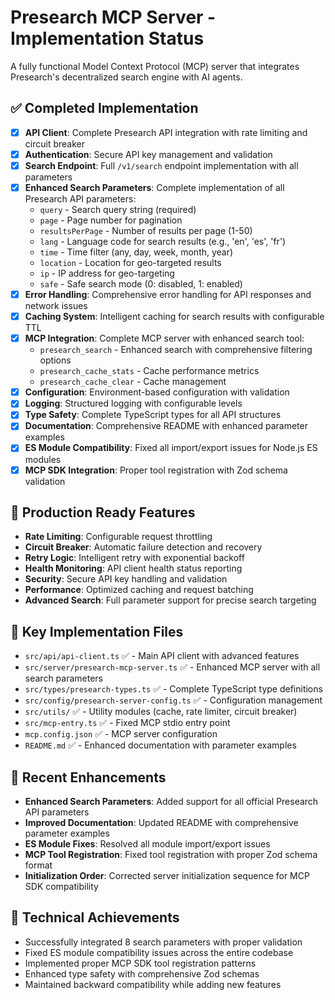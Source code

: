 # Presearch MCP Server - Implementation Status

A fully functional Model Context Protocol (MCP) server that integrates Presearch's decentralized search engine with AI agents.

## ✅ Completed Implementation

- [x] **API Client**: Complete Presearch API integration with rate limiting and circuit breaker
- [x] **Authentication**: Secure API key management and validation
- [x] **Search Endpoint**: Full `/v1/search` endpoint implementation with all parameters
- [x] **Enhanced Search Parameters**: Complete implementation of all Presearch API parameters:
  - `query` - Search query string (required)
  - `page` - Page number for pagination
  - `resultsPerPage` - Number of results per page (1-50)
  - `lang` - Language code for search results (e.g., 'en', 'es', 'fr')
  - `time` - Time filter (any, day, week, month, year)
  - `location` - Location for geo-targeted results
  - `ip` - IP address for geo-targeting
  - `safe` - Safe search mode (0: disabled, 1: enabled)
- [x] **Error Handling**: Comprehensive error handling for API responses and network issues
- [x] **Caching System**: Intelligent caching for search results with configurable TTL
- [x] **MCP Integration**: Complete MCP server with enhanced search tool:
  - `presearch_search` - Enhanced search with comprehensive filtering options
  - `presearch_cache_stats` - Cache performance metrics
  - `presearch_cache_clear` - Cache management
- [x] **Configuration**: Environment-based configuration with validation
- [x] **Logging**: Structured logging with configurable levels
- [x] **Type Safety**: Complete TypeScript types for all API structures
- [x] **Documentation**: Comprehensive README with enhanced parameter examples
- [x] **ES Module Compatibility**: Fixed all import/export issues for Node.js ES modules
- [x] **MCP SDK Integration**: Proper tool registration with Zod schema validation

## 🚀 Production Ready Features

- **Rate Limiting**: Configurable request throttling
- **Circuit Breaker**: Automatic failure detection and recovery
- **Retry Logic**: Intelligent retry with exponential backoff
- **Health Monitoring**: API client health status reporting
- **Security**: Secure API key handling and validation
- **Performance**: Optimized caching and request batching
- **Advanced Search**: Full parameter support for precise search targeting

## 📁 Key Implementation Files

- `src/api/api-client.ts` ✅ - Main API client with advanced features
- `src/server/presearch-mcp-server.ts` ✅ - Enhanced MCP server with all search parameters
- `src/types/presearch-types.ts` ✅ - Complete TypeScript type definitions
- `src/config/presearch-server-config.ts` ✅ - Configuration management
- `src/utils/` ✅ - Utility modules (cache, rate limiter, circuit breaker)
- `src/mcp-entry.ts` ✅ - Fixed MCP stdio entry point
- `mcp.config.json` ✅ - MCP server configuration
- `README.md` ✅ - Enhanced documentation with parameter examples

## 🎯 Recent Enhancements

- **Enhanced Search Parameters**: Added support for all official Presearch API parameters
- **Improved Documentation**: Updated README with comprehensive parameter examples
- **ES Module Fixes**: Resolved all module import/export issues
- **MCP Tool Registration**: Fixed tool registration with proper Zod schema format
- **Initialization Order**: Corrected server initialization sequence for MCP SDK compatibility

## 🔧 Technical Achievements

- Successfully integrated 8 search parameters with proper validation
- Fixed ES module compatibility issues across the entire codebase
- Implemented proper MCP SDK tool registration patterns
- Enhanced type safety with comprehensive Zod schemas
- Maintained backward compatibility while adding new features